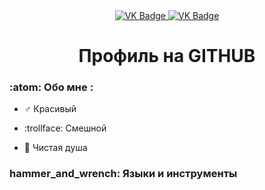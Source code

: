 <div id="badges" align ="center">
  <a href= "https://vk.com/idid526439921">
    <img src = "https://img.shields.io/badge/VK-blue?style=for-the-badge&logo=VK&logoColor=white" alt="VK Badge"/>
  </a>

  <a href="https://mail.google.com/mail/u/2/#inbox">
    <img src = "https://img.shields.io/badge/EMAIL-red?style=for-the-badge&logo=Gmail&logoColor=white" alt="VK Badge"/>
  </a>
</div>

<div id="viewprof" align="center">
<img src="https://komarev.com/ghpvc/?username=Ahomit38&style-flat-square&color=blue" alt=""/>
</div>

<div id="heythere" align="center">
<h1>Профиль на GITHUB</h1>
</div>

### :atom: Обо мне :

- :male_sign: Красивый

- :trollface: Смешной

- :low_brightness: Чистая душа
### hammer_and_wrench: Языки и инструменты
